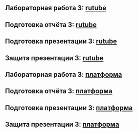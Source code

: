 ## Лабораторная работа 3: [rutube](https://rutube.ru/video/private/3ca368db81d77897f509d06ac8d5deb0/?p=Qze_irVbcHxhpml26XkYdQ)
## Подготовка отчёта 3: [rutube](https://rutube.ru/video/private/4372f222b8924856ca994370466f2b4c/?p=vFQPUaHGX52onqcXHj9UKw)
## Подготовка презентации 3: [rutube](https://rutube.ru/video/private/b77cdaca775606bc1a0a5e8a1d663b86/?p=R_4i7gLC0KvfdUg_UWa00Q)
## Защита презентации 3: [rutube](https://rutube.ru/video/private/f4406f7c680a90c4e40d0d361c7cc6e6/?p=mJRSL1rSekdoOFpk-KlkSQ)

## Лабораторная работа 3: [платформа](https://plvideo.ru/watch?v=yJphaYMFZ7BU)
## Подготовка отчёта 3: [платформа](https://plvideo.ru/watch?v=EOSnx4sQOb36)
## Подготовка презентации 3: [платформа](https://plvideo.ru/watch?v=iYU0575R3cUd)
## Защита презентации 3: [платформа](https://plvideo.ru/watch?v=5Jfs_N206zuQ)

